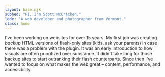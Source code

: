 ```yaml
---
layout: base.njk
subhed: "Hi, I'm Scott McCracken."
lede: "A web developer and photographer from Vermont."
class: home
---
```


I've been working on websites for over 15 years. My first job was creating _backup_ HTML versions of flash-only sites (kids, ask your parents) in case there was a problem with the plugin. It was an early introduction to how visuals are often prioritized over substance. It didn't take long for those backup sites to start outranking their flash counterparts. Since then I've wanted to focus on what makes the web great – content, performance, and accessibility. 